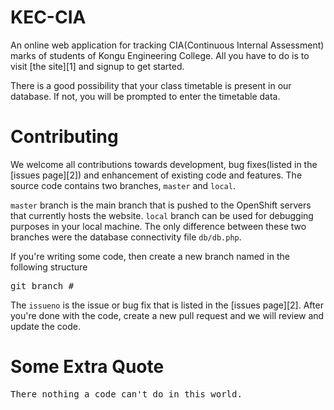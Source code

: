 KEC-CIA
=====
An online web application for tracking CIA(Continuous Internal Assessment) marks of students of Kongu Engineering College. All you have to do is to visit [the site][1] and signup to get started.

There is a good possibility that your class timetable is present in our database. If not, you will be prompted to enter the timetable data.

Contributing
=====
We welcome all contributions towards development, bug fixes(listed in the [issues page][2]) and enhancement of existing code and features. The source code contains two branches, `master` and `local`.

`master` branch is the main branch that is pushed to the OpenShift servers that currently hosts the website. `local` branch can be used for debugging purposes in your local machine. The only difference between these two branches were the database connectivity file `db/db.php`.

If you're writing some code, then create a new branch named in the following structure
<pre>git branch #<issueno></pre>

The `issueno` is the issue or bug fix that is listed in the [issues page][2]. After you're done with the code, create a new pull request and we will review and update the code.

Some Extra Quote
=====
<pre>There nothing a code can't do in this world.</pre>